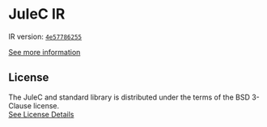 # JuleC IR

IR version: [`4e57786255`](https://github.com/julelang/jule/tree/4e57786255cefde007f15a6e1549afaa5448bda1)

[See more information](https://manual.jule.dev/getting-started/installation/compiling-from-source/compile-from-ir)

## License

The JuleC and standard library is distributed under the terms of the BSD 3-Clause license. \
[See License Details](./LICENSE)
